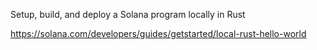 Setup, build, and deploy a Solana program locally in Rust

https://solana.com/developers/guides/getstarted/local-rust-hello-world